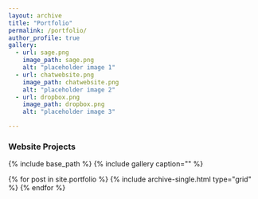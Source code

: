 ```yaml
---
layout: archive
title: "Portfolio"
permalink: /portfolio/
author_profile: true
gallery:
  - url: sage.png
    image_path: sage.png
    alt: "placeholder image 1"
  - url: chatwebsite.png
    image_path: chatwebsite.png
    alt: "placeholder image 2"
  - url: dropbox.png
    image_path: dropbox.png
    alt: "placeholder image 3"

---
```


### Website Projects


{% include base_path %}
{% include gallery caption="" %}
<div class="grid__wrapper">
  {% for post in site.portfolio %}
    {% include archive-single.html type="grid" %}
  {% endfor %}
</div>
